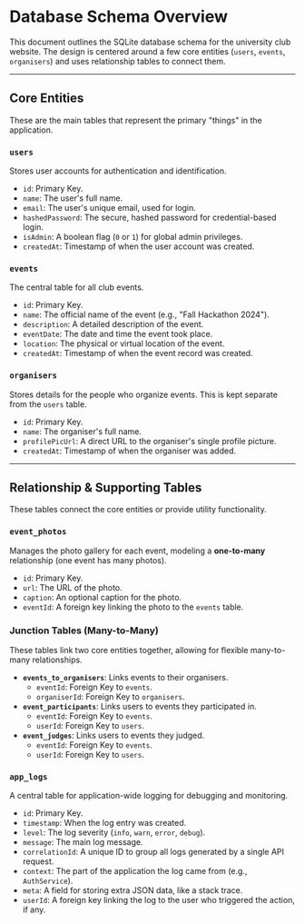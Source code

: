 # Database Schema Overview

This document outlines the SQLite database schema for the university club website. The design is centered around a few core entities (`users`, `events`, `organisers`) and uses relationship tables to connect them.

---

## Core Entities

These are the main tables that represent the primary "things" in the application.

### `users`

Stores user accounts for authentication and identification.

- `id`: Primary Key.
- `name`: The user's full name.
- `email`: The user's unique email, used for login.
- `hashedPassword`: The secure, hashed password for credential-based login.
- `isAdmin`: A boolean flag (`0` or `1`) for global admin privileges.
- `createdAt`: Timestamp of when the user account was created.

### `events`

The central table for all club events.

- `id`: Primary Key.
- `name`: The official name of the event (e.g., "Fall Hackathon 2024").
- `description`: A detailed description of the event.
- `eventDate`: The date and time the event took place.
- `location`: The physical or virtual location of the event.
- `createdAt`: Timestamp of when the event record was created.

### `organisers`

Stores details for the people who organize events. This is kept separate from the `users` table.

- `id`: Primary Key.
- `name`: The organiser's full name.
- `profilePicUrl`: A direct URL to the organiser's single profile picture.
- `createdAt`: Timestamp of when the organiser was added.

---

## Relationship & Supporting Tables

These tables connect the core entities or provide utility functionality.

### `event_photos`

Manages the photo gallery for each event, modeling a **one-to-many** relationship (one event has many photos).

- `id`: Primary Key.
- `url`: The URL of the photo.
- `caption`: An optional caption for the photo.
- `eventId`: A foreign key linking the photo to the `events` table.

### Junction Tables (Many-to-Many)

These tables link two core entities together, allowing for flexible many-to-many relationships.

- **`events_to_organisers`**: Links events to their organisers.
  - `eventId`: Foreign Key to `events`.
  - `organiserId`: Foreign Key to `organisers`.
- **`event_participants`**: Links users to events they participated in.
  - `eventId`: Foreign Key to `events`.
  - `userId`: Foreign Key to `users`.
- **`event_judges`**: Links users to events they judged.
  - `eventId`: Foreign Key to `events`.
  - `userId`: Foreign Key to `users`.

### `app_logs`

A central table for application-wide logging for debugging and monitoring.

- `id`: Primary Key.
- `timestamp`: When the log entry was created.
- `level`: The log severity (`info`, `warn`, `error`, `debug`).
- `message`: The main log message.
- `correlationId`: A unique ID to group all logs generated by a single API request.
- `context`: The part of the application the log came from (e.g., `AuthService`).
- `meta`: A field for storing extra JSON data, like a stack trace.
- `userId`: A foreign key linking the log to the user who triggered the action, if any.

